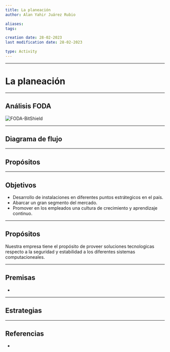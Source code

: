 ```yaml
---
title: La planeación
author: Alan Yahir Juárez Rubio

aliases:
tags:

creation date: 28-02-2023
last modification date: 28-02-2023

type: Activity
---
```

---
# La planeación



---
## Análisis FODA

![FODA-BitShield](FODA-BitShield.png)

---
## Diagrama de flujo


<div style="page-break-after: always;"></div>

---
## Propósitos



---
## Objetivos

-  Desarrollo de instalaciones en diferentes puntos estrátegicos en el país.
- Abarcar un gran segmento del mercado.
- Promover en los empleados una cultura de crecimiento y aprendizaje continuo.

---
## Propósitos

Nuestra empresa tiene el propósito de proveer soluciones tecnologicas respecto a la seguridad y estabilidad a los diferentes sistemas computacioneales.

---
## Premisas

- 

---
## Estrategias

---
## Referencias

- 